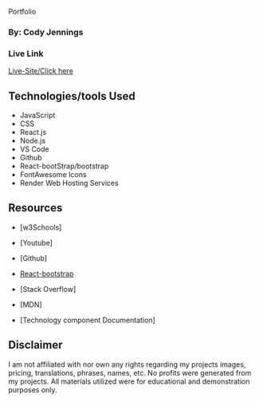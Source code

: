 Portfolio
### By: Cody Jennings 


### Live Link 
[Live-Site/Click here]()


## Technologies/tools Used 

- JavaScript
- CSS
- React.js
- Node.js
- VS Code
- Github
- React-bootStrap/bootstrap
- FontAwesome Icons
- Render Web Hosting Services


## Resources

- [w3Schools]

- [Youtube]

- [Github]

- [React-bootstrap](https://react-bootstrap.github.io/getting-started/introduction/)

- [Stack Overflow]

- [MDN]

- [Technology component Documentation]




## Disclaimer

I am not affiliated with nor own any rights regarding my projects images, pricing, translations, phrases, names, etc. No profits were generated from my projects. All materials utilized were for educational and demonstration purposes only. 
